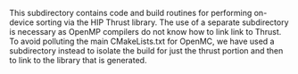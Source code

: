 This subdirectory contains code and build routines for
performing on-device sorting via the HIP Thrust library.
The use of a separate subdirectory is necessary as OpenMP
compilers do not know how to link link to Thrust. To avoid
polluting the main CMakeLists.txt for OpenMC, we have used
a subdirectory instead to isolate the build for just the 
thrust portion and then to link to the library that is 
generated.
